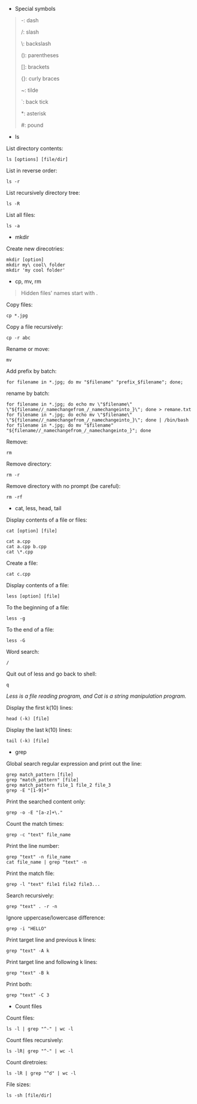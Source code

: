 * Special symbols

> -: dash
> 
> /: slash
> 
> \\: backslash
> 
> (): parentheses
> 
> \[]: brackets
> 
> {}: curly braces
> 
> ~: tilde
> 
> `: back tick
> 
> *: asterisk
> 
> \#: pound


* ls

List directory contents:
```
ls [options] [file/dir]
```

List in reverse order:
```
ls -r
```
List recursively directory tree:
```
ls -R
```

List all files:
```
ls -a
```

* mkdir

Create new direcotries:
```
mkdir [option]
mkdir my\ cool\ folder
mkdir 'my cool folder'
```

* cp, mv, rm

> Hidden files' names start with .

Copy files:

```
cp *.jpg
```

Copy a file recursively:
```
cp -r abc
```
Rename or move:
```
mv
```
Add prefix by batch:
```
for filename in *.jpg; do mv "$filename" "prefix_$filename"; done;
```

rename by batch:
```
for filename in *.jpg; do echo mv \"$filename\" \"${filename//_namechangefrom_/_namechangeinto_}\"; done > remane.txt
for filename in *.jpg; do echo mv \"$filename\" \"${filename//_namechangefrom_/_namechangeinto_}\"; done | /bin/bash
for filename in *.jpg; do mv "$filename" "${filename//_namechangefrom_/_namechangeinto_}"; done
```

Remove:
```
rm
```

Remove directory:
```
rm -r
```

Remove directory with no prompt (be careful):
```
rm -rf
```

* cat, less, head, tail

Display contents of a file or files:
```
cat [option] [file]

cat a.cpp
cat a.cpp b.cpp
cat \*.cpp
```

Create a file:
```
cat c.cpp
```
Display contents of a file:
```
less [option] [file]
```

To the beginning of a file:
```
less -g
```
To the end of a file:
```
less -G
```
Word search:
```
/
```
Quit out of less and go back to shell:
```
q
```
*Less is a file reading program, and Cat is a string manipulation program.*

Display the first k(10) lines:
```
head (-k) [file]
```
Display the last k(10) lines:
```
tail (-k) [file]
```
* grep

Global search regular expression and print out the line:
```
grep match_pattern [file]
grep "match_pattern" [file]
grep match_pattern file_1 file_2 file_3
grep -E "[1-9]+"
```

Print the searched content only:

```
grep -o -E "[a-z]+\."
```
Count the match times:
```
grep -c "text" file_name
```
Print the line number:
```
grep "text" -n file_name
cat file_name | grep "text" -n
```

Print the match file:
```
grep -l "text" file1 file2 file3...
```
Search recursively:
```
grep "text" . -r -n
```
Ignore uppercase/lowercase difference:
```
grep -i "HELLO"
```
Print target line and previous k lines:
```
grep "text" -A k
```
Print target line and following k lines:
```
grep "text" -B k
```
Print both:

```
grep "text" -C 3
```
* Count files

Count files:

```
ls -l | grep "^-" | wc -l
```
Count files recursively:

```
ls -lR| grep "^-" | wc -l
```
Count diretroies:

```
ls -lR | grep "^d" | wc -l
```

File sizes:

```
ls -sh [file/dir]
```
